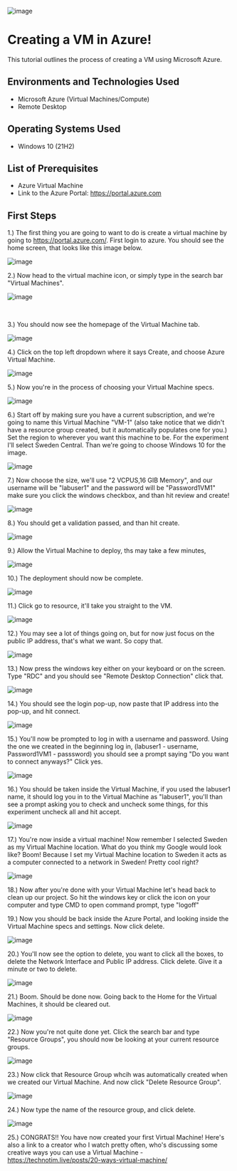 ![image](https://github.com/DariusJ122/osticket-prereqs/assets/150752364/db2a3499-14ac-47d6-a064-e72a82424984)


<h1>Creating a VM in Azure!</h1>
This tutorial outlines the process of creating a VM using Microsoft Azure.<br />



<h2>Environments and Technologies Used</h2>

- Microsoft Azure (Virtual Machines/Compute)
- Remote Desktop
<h2>Operating Systems Used </h2>

- Windows 10</b> (21H2)

<h2>List of Prerequisites</h2>

- Azure Virtual Machine
- Link to the Azure Portal: https://portal.azure.com

<h2>First Steps</h2>


1.) The first thing you are going to want to do is create a virtual machine by going to https://portal.azure.com/. First login to azure. You should see the home screen, that looks like this image below.

![image](https://github.com/DariusJ122/osticket-prereqs/assets/150752364/d8654579-f33b-43ea-a647-17e678b41717)


2.) Now head to the virtual machine icon, or simply type in the search bar "Virtual Machines".

![image](https://github.com/DariusJ122/osticket-prereqs/assets/150752364/152bc1a5-7b5b-4477-b52e-a8bcb896dbc6)

</p>
<br />

3.) You should now see the homepage of the Virtual Machine tab.


![image](https://github.com/DariusJ122/osticket-prereqs/assets/150752364/ec7847d6-df05-4c80-b958-c7b529e9e175)


4.) Click on the top left dropdown where it says Create, and choose Azure Virtual Machine.

![image](https://github.com/DariusJ122/osticket-prereqs/assets/150752364/a543e6f5-3494-4a74-9949-868bf4f3567d)



5.) Now you're in the process of choosing your Virtual Machine specs.

![image](https://github.com/DariusJ122/osticket-prereqs/assets/150752364/25da5004-c440-42ea-8a6f-c5af7c0bc823)



6.) Start off by making sure you have a current subscription, and we're going to name this Virtual Machine "VM-1" (also take notice that we didn't have a resource group created, but it automatically populates one for you.) Set the region to wherever you want this machine to be. For the experiment I'll select Sweden Central. Than we're going to choose Windows 10 for the image.


![image](https://github.com/DariusJ122/osticket-prereqs/assets/150752364/3c84fdaa-6d34-4c21-994c-1a971fd8e288)

  
7.) Now choose the size, we'll use "2 VCPUS,16 GIB Memory", and our username will be "labuser1" and the password will be "Password1VM1" make sure you click the windows checkbox, and than hit review and create!
  

![image](https://github.com/DariusJ122/osticket-prereqs/assets/150752364/d814bb6a-2fcd-4033-af56-ee8bf35f0705)


8.) You should get a validation passed, and than hit create.


![image](https://github.com/DariusJ122/osticket-prereqs/assets/150752364/c5ece425-49a0-4965-816c-85c2c9a8b295)


9.) Allow the Virtual Machine to deploy, ths may take a few minutes,
  
 
 ![image](https://github.com/DariusJ122/osticket-prereqs/assets/150752364/b785bc26-a8f4-4469-a8f1-8c002b960368)

 
10.) The deployment should now be complete.


![image](https://github.com/DariusJ122/osticket-prereqs/assets/150752364/d4fe96dd-57c4-4b7c-8ca3-bc731da6e984)


  
11.) Click go to resource, it'll take you straight to the VM.



![image](https://github.com/DariusJ122/osticket-prereqs/assets/150752364/a3dd341d-2b42-4689-aa2d-604de262af70)



12.) You may see a lot of things going on, but for now just focus on the public IP address, that's what we want. So copy that.
  


![image](https://github.com/DariusJ122/osticket-prereqs/assets/150752364/2f214fa9-6294-4c7c-bdde-f8a7a110baad)



13.) Now press the windows key either on your keyboard or on the screen. Type "RDC" and you should see "Remote Desktop Connection" click that.



![image](https://github.com/DariusJ122/osticket-prereqs/assets/150752364/b4f8c813-5d0f-422a-b6f8-15e013ef20bd)



14.) You should see the login pop-up, now paste that IP address into the pop-up, and hit connect.
  


![image](https://github.com/DariusJ122/osticket-prereqs/assets/150752364/541506b0-d22d-4573-b677-19944add757c)




15.) You'll now be prompted to log in with a username and password. Using the one we created in the beginning log in, (labuser1 - username, Password1VM1 - passsword) you should see a prompt saying "Do you want to connect anyways?" Click yes.
  

![image](https://github.com/DariusJ122/osticket-prereqs/assets/150752364/47c8d178-d487-4c83-bd42-8d1f4892e305)




16.) You should be taken inside the Virtual Machine, if you used the labuser1 name, it should log you in to the Virtual Machine as "labuser1", you'll than see a prompt asking you to check and uncheck some things, for this experiment uncheck all and hit accept.

  

![image](https://github.com/DariusJ122/osticket-prereqs/assets/150752364/c578c38b-0ea9-4749-95d8-72f28b46cd88)



17.) You're now inside a virtual machine! Now remember I selected Sweden as my Virtual Machine location. What do you think my Google would look like? Boom! Because I set my Virtual Machine location to Sweden it acts as a computer connected to a network in Sweden! Pretty cool right?



![image](https://github.com/DariusJ122/osticket-prereqs/assets/150752364/73736361-d0c0-40b7-9dd8-5c8c11cfc244)




18.) Now after you're done with your Virtual Machine let's head back to clean up our project. So hit the windows key or click the icon on your computer and type CMD to open command prompt, type "logoff"



19.) Now you should be back inside the Azure Portal, and looking inside the Virtual Machine specs and settings. Now click delete.



![image](https://github.com/DariusJ122/osticket-prereqs/assets/150752364/dd2ea6d0-c3bd-481a-a17c-1400ec15859f)






20.) You'll now see the option to delete, you want to click all the boxes, to delete the Network Interface and Public IP address. Click delete. Give it a minute or two to delete.



![image](https://github.com/DariusJ122/osticket-prereqs/assets/150752364/9f82323b-8061-40b1-bfb5-9c1a8c91de0c)





21.) Boom. Should be done now. Going back to the Home for the Virtual Machines, it should be cleared out.



![image](https://github.com/DariusJ122/osticket-prereqs/assets/150752364/d494812a-f287-44a5-9701-a9fd9422af0e)






22.) Now you're not quite done yet. Click the search bar and type "Resource Groups", you should now be looking at your current resource groups.



![image](https://github.com/DariusJ122/osticket-prereqs/assets/150752364/db4e58b1-669e-4a26-8d7a-01c27aaa8cbf)




23.) Now click that Resource Group whcih was automatically created when we created our Virtual Machine. And now click "Delete Resource Group". 



![image](https://github.com/DariusJ122/osticket-prereqs/assets/150752364/9c96c82b-90ff-4771-afdf-63472ee13bc4)




24.) Now type the name of the resource group, and click delete.


![image](https://github.com/DariusJ122/osticket-prereqs/assets/150752364/913a508f-e2e0-4175-a5b4-91135073be4b)


25.) CONGRATS!! You have now created your first Virtual Machine! Here's also a link to a creator who I watch pretty often, who's discussing some creative ways you can use a Virtual Machine - https://technotim.live/posts/20-ways-virtual-machine/
